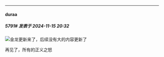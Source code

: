 ﻿
*****

####  duraa  
##### 5791#       发表于 2024-11-15 20:32

<img src="https://static.saraba1st.com/image/smiley/face2017/009.gif" referrerpolicy="no-referrer">金龙更新来了，后续没有大的内容更新了

再见了，所有的正义之怒

